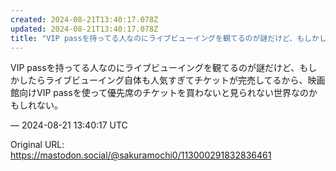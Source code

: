 ```yaml
---
created: 2024-08-21T13:40:17.078Z
updated: 2024-08-21T13:40:17.078Z
title: "VIP passを持ってる人なのにライブビューイングを観てるのが謎だけど、もしかしたらライブビューイング自体も人気すぎてチケットが完売してるから、映画館向けVI[...]"
---
```


<p>VIP passを持ってる人なのにライブビューイングを観てるのが謎だけど、もしかしたらライブビューイング自体も人気すぎてチケットが完売してるから、映画館向けVIP passを使って優先席のチケットを買わないと見られない世界なのかもしれない。</p>

&mdash; 2024-08-21 13:40:17 UTC

Original URL: https://mastodon.social/@sakuramochi0/113000291832836461
